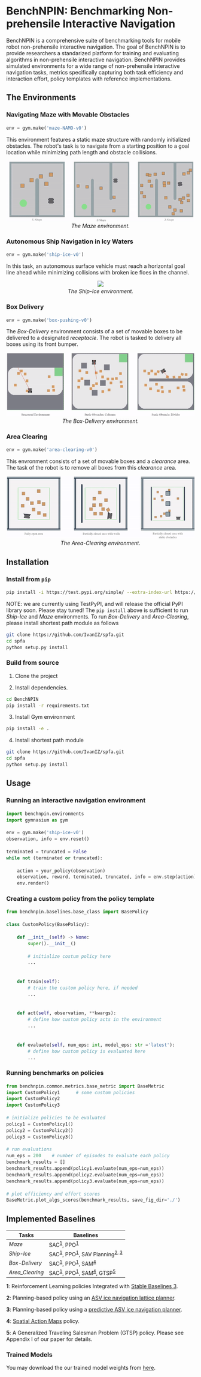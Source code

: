 # BenchNPIN: Benchmarking Non-prehensile Interactive Navigation
BenchNPIN is a comprehensive suite of benchmarking tools for mobile robot non-prehensile interactive navigation. The goal of BenchNPIN is to provide researchers a standarized platform for training and evaluating algorithms in non-prehensile interactive navigation. BenchNPIN provides simulated environments for a wide range of non-prehensile interactive navigation tasks, metrics specifically capturing both task efficiency and interaction effort, policy templates with reference implementations. 


## The Environments

### Navigating Maze with Movable Obstacles

```python
env = gym.make('maze-NAMO-v0')
```

This environment features a static maze structure with randomly initialized obstacles. The robot's task is to navigate from a starting position to a goal location while minimizing path length and obstacle collisions. 


<p align="center">
    <img src="./media/maze-demo.gif"><br/>
    <em>The Maze environment.</em>
</p>


### Autonomous Ship Navigation in Icy Waters

```python
env = gym.make('ship-ice-v0')
```

In this task, an autonomous surface vehicle must reach a horizontal goal line ahead while minimizing collisions with broken ice floes in the channel. 

<p align="center">
    <img src="./media/ship-ice-demo.gif"><br/>
    <em>The Ship-Ice environment.</em>
</p>


### Box Delivery

```python
env = gym.make('box-pushing-v0')
```

The _Box-Delivery_ environment consists of a set of movable boxes to be delivered to a designated _receptacle_. The robot is tasked to delivery all boxes using its front bumper.

<p align="center">
    <img src="./media/box-delivery-demo.gif"><br/>
    <em>The Box-Delivery environment.</em>
</p>


### Area Clearing

```python
env = gym.make('area-clearing-v0')
```

This envronment consists of a set of movable boxes and a _clearance_ area. The task of the robot is to remove all boxes from this _clearance_ area. 


<p align="center">
    <img src="./media/area-clearing-demo.gif"><br/>
    <em>The Area-Clearing environment.</em>
</p>


## Installation

### Install from `pip`

```bash
pip install -i https://test.pypi.org/simple/ --extra-index-url https://pypi.org/simple/ benchnpin
```

NOTE: we are currently using TestPyPI, and will release the official PyPI library soon. Please stay tuned! The `pip install` above is sufficient to run _Ship-Ice_ and _Maze_ environments. To run _Box-Delivery_ and _Area-Clearing_, please install shortest path module as follows

```bash
git clone https://github.com/IvanIZ/spfa.git
cd spfa
python setup.py install
```


### Build from source

1. Clone the project

2. Install dependencies.
```bash
cd BenchNPIN
pip install -r requirements.txt
```

3. Install Gym environment
```bash
pip install -e .
```

4. Install shortest path module
```bash
git clone https://github.com/IvanIZ/spfa.git
cd spfa
python setup.py install
```

## Usage


### Running an interactive navigation environment

```python
import benchnpin.environments
import gymnasium as gym

env = gym.make('ship-ice-v0')
observation, info = env.reset()

terminated = truncated = False
while not (terminated or truncated):

    action = your_policy(observation)
    observation, reward, terminated, truncated, info = env.step(action)
    env.render()
```


### Creating a custom policy from the policy template
```python
from benchnpin.baselines.base_class import BasePolicy

class CustomPolicy(BasePolicy):

    def __init__(self) -> None:
        super().__init__()

        # initialize costum policy here
        ...

    
    def train(self):
        # train the custom policy here, if needed
        ...


    def act(self, observation, **kwargs):
        # define how custom policy acts in the environment
        ...

    
    def evaluate(self, num_eps: int, model_eps: str ='latest'):
        # define how custom policy is evaluated here
        ...
```


### Running benchmarks on policies
```python
from benchnpin.common.metrics.base_metric import BaseMetric
import CustomPolicy1      # some custom policies
import CustomPolicy2
import CustomPolicy3

# initialize policies to be evaluated
policy1 = CustomPolicy1()
policy2 = CustomPolicy2()
policy3 = CustomPolicy3()

# run evaluations
num_eps = 200    # number of episodes to evaluate each policy
benchmark_results = []
benchmark_results.append(policy1.evaluate(num_eps=num_eps))
benchmark_results.append(policy2.evaluate(num_eps=num_eps))
benchmark_results.append(policy3.evaluate(num_eps=num_eps))

# plot efficiency and effort scores
BaseMetric.plot_algs_scores(benchmark_results, save_fig_dir='./')
```


## Implemented Baselines


| **Tasks**                | **Baselines** |
| --------------------------- | ----------------------|
| _Maze_ | SAC<sup>[1](#f1)</sup>, PPO<sup>[1](#f1)</sup> |
| _Ship-Ice_               | SAC<sup>[1](#f1)</sup>, PPO<sup>[1](#f1)</sup>, SAV Planning<sup>[2](#f1), [3](#f1)</sup> |
| _Box-Delivery_         | SAC<sup>[1](#f1)</sup>, PPO<sup>[1](#f1)</sup>, SAM<sup>[4](#f1)</sup> |
| _Area_Clearing_             | SAC<sup>[1](#f1)</sup>, PPO<sup>[1](#f1)</sup>, SAM<sup>[4](#f1)</sup>, GTSP<sup>[5](#f1)</sup> |

<b id="f1">1</b>: Reinforcement Learning policies Integrated with [Stable Baselines 3](https://stable-baselines3.readthedocs.io/en/master/).

<b id="f1">2</b>: Planning-based policy using an [ASV ice navigation lattice planner](https://ieeexplore.ieee.org/abstract/document/10161044).

<b id="f1">3</b>: Planning-based policy using a [predictive ASV ice navigation planner](https://arxiv.org/abs/2409.11326).

<b id="f1">4</b>: [Spatial Action Maps](https://www.roboticsproceedings.org/rss16/p035.pdf) policy.

<b id="f1">5</b>: A Generalized Traveling Salesman Problem (GTSP) policy. Please see Appendix I of our paper for details. 

### Trained Models

You may download the our trained model weights from [here](https://drive.google.com/drive/folders/1jBeFHgArBXuH7eQCzlNSVhZjhJIFlQVY?usp=sharing).
